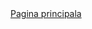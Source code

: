 <html>
<head>
<title>Teste</title>
</head>
<body>
<a href="https://daiyfu.github.io/info/">Pagina principala</a>
</body>
</html>
